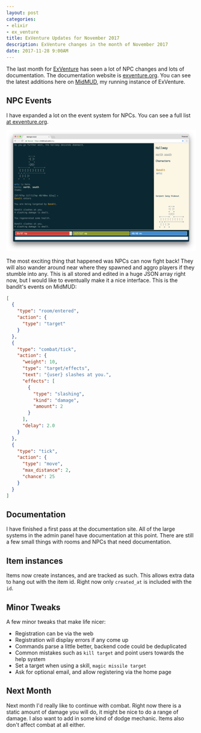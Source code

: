 ```yaml
---
layout: post
categories:
- elixir
- ex_venture
title: ExVenture Updates for November 2017
description: ExVenture changes in the month of November 2017
date: 2017-11-28 9:00AM
---
```


The last month for [ExVenture][exventure-github] has seen a lot of NPC changes and lots of documentation. The documentation website is [exventure.org][exventure]. You can see the latest additions here on [MidMUD][midmud], my running instance of ExVenture.

## NPC Events

I have expanded a lot on the event system for NPCs. You can see a full list [at exventure.org][docs-npc-events].

![NPCs wandering around, and triggering aggro](/images/exventure-nov-17-npc-wander-fight.png)

The most exciting thing that happened was NPCs can now fight back! They will also wander around near where they spawned and aggro players if they stumble into any. This is all stored and edited in a huge JSON array right now, but I would like to eventually make it a nice interface. This is the bandit's events on MidMUD:

```json
[
  {
    "type": "room/entered",
    "action": {
      "type": "target"
    }
  },
  {
    "type": "combat/tick",
    "action": {
      "weight": 10,
      "type": "target/effects",
      "text": "{user} slashes at you.",
      "effects": [
        {
          "type": "slashing",
          "kind": "damage",
          "amount": 2
        }
      ],
      "delay": 2.0
    }
  },
  {
    "type": "tick",
    "action": {
      "type": "move",
      "max_distance": 2,
      "chance": 25
    }
  }
]
```

## Documentation

I have finished a first pass at the documentation site. All of the large systems in the admin panel have documentation at this point. There are still a few small things with rooms and NPCs that need documentation.

## Item instances

Items now create instances, and are tracked as such. This allows extra data to hang out with the item id. Right now only `created_at` is included with the `id`.

## Minor Tweaks

A few minor tweaks that make life nicer:

- Registration can be via the web
- Registration will display errors if any come up
- Commands parse a little better, backend code could be deduplicated
- Common mistakes such as `kill target` and point users towards the help system
- Set a target when using a skill, `magic missile target`
- Ask for optional email, and allow registering via the home page

## Next Month

Next month I'd really like to continue with combat. Right now there is a static amount of damage you will do, it might be nice to do a range of damage. I also want to add in some kind of dodge mechanic. Items also don't affect combat at all either.

[exventure]: http://exventure.org
[exventure-github]: https://github.com/oestrich/ex_venture
[midmud]: https://midmud.com
[docs-npc-events]: https://exventure.org/admin/events/
